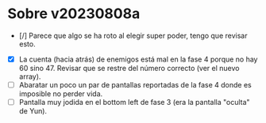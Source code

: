 # Sobre v20230808a

* [/] Parece que algo se ha roto al elegir super poder, tengo que revisar esto.
* [X] La cuenta (hacia atrás) de enemigos está mal en la fase 4 porque no hay 60 sino 47. Revisar que se restre del número correcto (ver el nuevo array).
* [ ] Abaratar un poco un par de pantallas reportadas de la fase 4 donde es imposible no perder vida.
* [ ] Pantalla muy jodida en el bottom left de fase 3 (era la pantalla "oculta" de Yun).